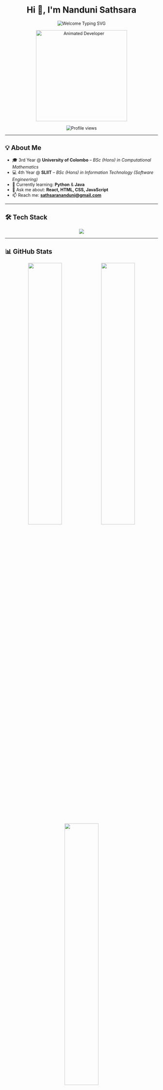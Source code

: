 <h1 align="center">Hi 👋, I'm Nanduni Sathsara</h1>


<p align="center">
  <img src="https://readme-typing-svg.demolab.com?font=Fira+Code&weight=500&size=22&duration=3000&pause=1000&center=true&width=800&lines=Welcome+to+my+GitHub+Profile!;I'm+a+passionate+learner+%26+developer.;Let's+build+cool+projects+together+%F0%9F%92%BB" alt="Welcome Typing SVG" />
</p>

<p align="center">
  <img src="https://cdn.dribbble.com/users/1162077/screenshots/3848914/programmer.gif" width="300" alt="Animated Developer" />
</p>


<p align="center">
  <img src="https://komarev.com/ghpvc/?username=it22265692&label=Profile%20views&color=brightgreen&style=flat" alt="Profile views" />
</p>

---

## 💡 About Me

- 🎓 3rd Year @ **University of Colombo** – *BSc (Hons) in Computational Mathematics*  
- 💻 4th Year @ **SLIIT** – *BSc (Hons) in Information Technology (Software Engineering)*  
- 🌱 Currently learning: **Python** & **Java**  
- 💬 Ask me about: **React, HTML, CSS, JavaScript**  
- 📫 Reach me: **sathsarananduni@gmail.com**

---

## 🛠️ Tech Stack

<p align="center">
  <img src="https://skillicons.dev/icons?i=python,java,js,html,css,react,nodejs,mongodb,cpp,git,android" />
</p>

---

## 📊 GitHub Stats

<p align="center">
  <img src="https://github-readme-stats.vercel.app/api?username=it22265692&show_icons=true&theme=radical" width="47%" />
  <img src="https://github-readme-streak-stats.herokuapp.com/?user=it22265692&theme=radical" width="47%" />
</p>

<p align="center">
  <img src="https://github-readme-stats.vercel.app/api/top-langs/?username=it22265692&layout=compact&theme=radical" width="47%" />
</p>

---

## 🌐 Connect with Me

<p align="center">
  <a href="https://www.linkedin.com/in/nanduni-sathsara-348198272/" target="_blank">
    <img src="https://img.shields.io/badge/LinkedIn-blue?logo=linkedin&logoColor=white&style=for-the-badge" />
  </a>
  <a href="mailto:sathsarananduni@gmail.com">
    <img src="https://img.shields.io/badge/Gmail-red?logo=gmail&logoColor=white&style=for-the-badge" />
  </a>
</p>

---

<p align="center">
  💖 Thanks for visiting my GitHub profile! Let’s build something amazing together.
</p>
